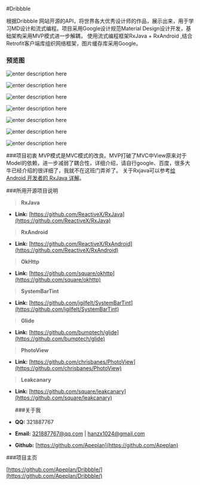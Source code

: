 #Dribbble

根据Dribbble 网站开源的API，将世界各大优秀设计师的作品，展示出来，用于学习MD设计和流式编程。项目采用Google设计规范Material Design设计开发，基础架构采用MVP模式进一步解耦， 使用流式编程框架RxJava + RxAndroid ,结合Retrofit客户端库组织网络框架，图片缓存库采用Google。

### 预览图

![enter description here][1]


![enter description here][2]
  


![enter description here][3]


![enter description here][4]


![enter description here][5]


![enter description here][6]


![enter description here][7]

###项目初衷
MVP模式是MVC模式的改良。MVP打破了MVC中View原来对于Model的依赖，进一步减弱了耦合性，详细介绍，请自行google、百度，很多大牛已经介绍的很详细了，我就不在这班门弄斧了。
关于Rxjava可以参考[给 Android 开发者的 RxJava 详解](http://gank.io/post/560e15be2dca930e00da1083)。


  ###所用开源项目说明
 > **RxJava**

* **Link:** [https://github.com/ReactiveX/RxJava](https://github.com/ReactiveX/RxJava)


> **RxAndroid** 

* **Link:** [https://github.com/ReactiveX/RxAndroid](https://github.com/ReactiveX/RxAndroid)


> **OkHttp** 

* **Link:** [https://github.com/square/okhttp](https://github.com/square/okhttp)

> **SystemBarTint**

* **Link:** [https://github.com/jgilfelt/SystemBarTint](https://github.com/jgilfelt/SystemBarTint)

> **Glide** 

* **Link:** [https://github.com/bumptech/glide](https://github.com/bumptech/glide)

> **PhotoView**

* **Link:** [https://github.com/chrisbanes/PhotoView](https://github.com/chrisbanes/PhotoView)

 > **Leakcanary**

* **Link:** [https://github.com/square/leakcanary](https://github.com/square/leakcanary)

  
  
  ###关于我

* **QQ:** 321887767
* **Email:** [321887767@qq.com](mailto:321887767@qq.com) | [hanzx1024@gmail.com](mailto:hanzx1024@gmail.com)
* **Github:** [https://github.com/Apeplan](https://github.com/Apeplan)

###项目主页

[https://github.com/Apeplan/Dribbble/](https://github.com/Apeplan/Dribbble/)


  [1]: https://github.com/Apeplan/Dribbble/blob/master/screenshot/loading.gif
  [2]: https://github.com/Apeplan/Dribbble/blob/master/screenshot/home_list.gif
  [3]: https://github.com/Apeplan/Dribbble/blob/master/screenshot/drawer_filter.gif
  [4]: https://github.com/Apeplan/Dribbble/blob/master/screenshot/detail_pager.gif
  [5]: https://github.com/Apeplan/Dribbble/blob/master/screenshot/follower.gif
  [6]: https://github.com/Apeplan/Dribbble/blob/master/screenshot/comment.gif
  [7]: https://github.com/Apeplan/Dribbble/blob/master/screenshot/create.gif
  [8]: hanzx1024@gmail.com
